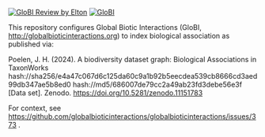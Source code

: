 [![GloBI Review by Elton](../../actions/workflows/review.yml/badge.svg)](../../actions/workflows/review.yml) [![GloBI](https://api.globalbioticinteractions.org/interaction.svg?accordingTo=globi:globalbioticinteractions/taxonworks)](https://globalbioticinteractions.org/?accordingTo=globi:globalbioticinteractions/taxonworks) 

This repository configures Global Biotic Interactions (GloBI, http://globalbioticinteractions.org) to index biological association as published via:

Poelen, J. H. (2024). A biodiversity dataset graph: Biological Associations in TaxonWorks hash://sha256/e4a47c067d6c125da60c9a1b92b5eecdea539cb8666cd3aed99db347ae5b8ed0 hash://md5/686007de79cc2a49ab23fd3debe56e3f [Data set]. Zenodo. https://doi.org/10.5281/zenodo.11151783

For context, see https://github.com/globalbioticinteractions/globalbioticinteractions/issues/373 . 
